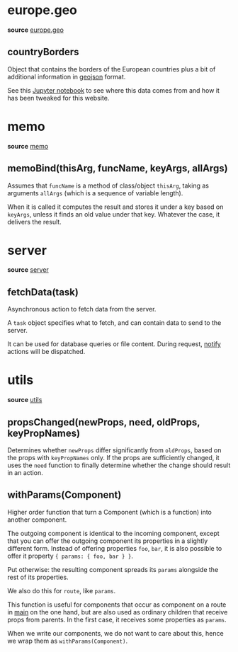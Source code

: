 # europe.geo
**source** [europe.geo]({{site.libBase}}/europe.geo.js)

## countryBorders

Object that contains the borders of the European countries plus a bit of additional information in
[geojson](http://geojson.org)
format.

See this [Jupyter notebook](https://github.com/Dans-labs/dariah/blob/master/static/tools/country_compose/countries.ipynb)
to see where this data comes from and how it has been tweaked for this website.

# memo
**source** [memo]({{site.libBase}}/memo.js)

## memoBind(thisArg, funcName, keyArgs, allArgs)

Assumes that `funcName` is a method of class/object `thisArg`, taking as
arguments `allArgs` (which is a sequence of variable length).

When it is called it computes the result and stores it under a key based
on `keyArgs`, unless it finds an old value under that key.
Whatever the case, it delivers the result.

# server
**source** [server]({{site.libBase}}/server.js)

## fetchData(task)

Asynchronous action to fetch data from the server.

A `task` object specifies what to fetch, and can contain data
to send to the server.

It can be used for database queries or file content.
During request, [notify](Dux#notify) actions will be dispatched.

# utils
**source** [utils]({{site.libBase}}/utils.js)

## propsChanged(newProps, need, oldProps, keyPropNames)

Determines whether `newProps` differ significantly from `oldProps`, based on 
the props with `keyPropNames` only.
If the props are sufficiently changed, it uses the `need` function to
finally determine whether the change should result in an action.

## withParams(Component)

Higher order function that turn a Component (which is a function) into
another component.

The outgoing component is identical to the incoming component, except
that you can offer the outgoing component its properties in a slightly
different form. Instead of offering properties `foo`, `bar`, it is also
possible to offer it property `{ params: { foo, bar } }`.

Put otherwise: the resulting component spreads its `params` alongside
the rest of its properties.

We also do this for `route`, like `params`.

This function is useful for components that occur as component on a route in [main](Components#main) on the one hand, but are
also used as ordinary children that receive props from parents.
In the first case, it receives some properties as `params`.

When we write our components, we do not want to care about this, hence
we wrap them as `withParams(Component)`.

